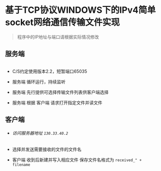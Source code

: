 # 基于TCP协议WINDOWS下的IPv4简单socket网络通信传输文件实现

> 程序中的IP地址与端口请根据实际情况修改

## 服务端

###### 

- C/S约定使用版本2.2，短暂端口65035

- 服务端 循环运行，持续监听
- 服务端 先行提供可选择传输文件列表供客户端选择
- 服务端 根据 客户端 请求打开指定文件并读文件

## 客户端

- ###### 访问服务器地址 `130.33.40.2`

- 选择并发送需要接收的文件的文件名

- 客户端 收到后新建并写入相应文件 保存文件名格式为 `received_" + filename`